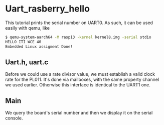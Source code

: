 Uart_rasberry_hello
==========================

This tutorial prints the serial number on UART0. As such, it can be used
easily with qemu, like

```sh
$ qemu-system-aarch64 -M raspi3 -kernel kernel8.img -serial stdio
HELLO ITI WCE 40
Embedded Linux assigment Done!
```

Uart.h, uart.c
--------------

Before we could use a rate divisor value, we must establish a valid clock rate for the PL011. It's done
via mailboxes, with the same property channel we used earlier. Otherwise this interface is identical to the
UART1 one.

Main
----

We query the board's serial number and then we display it on the serial console.
